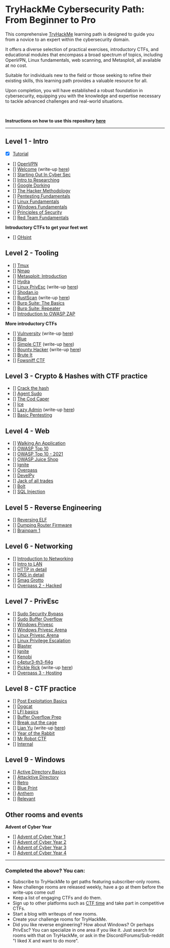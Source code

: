 # TryHackMe Cybersecurity Path: From Beginner to Pro

This comprehensive [TryHackMe](https://tryhackme.com) learning path is designed to guide you from a novice to an expert within the cybersecurity domain. 

It offers a diverse selection of practical exercises, introductory CTFs, and educational modules that encompass a broad spectrum of topics, including OpenVPN, Linux fundamentals, web scanning, and Metasploit, all available at no cost.

Suitable for individuals new to the field or those seeking to refine their existing skills, this learning path provides a valuable resource for all.

Upon completion, you will have established a robust foundation in cybersecurity, equipping you with the knowledge and expertise necessary to tackle advanced challenges and real-world situations.

<br>

**Instructions on how to use this repository [here](/INSTRUCTIONS.md)**

---

## Level 1 - Intro
- [x] [Tutorial](https://tryhackme.com/room/tutorial)
- [] [OpenVPN](https://tryhackme.com/room/openvpn)
- [] [Welcome](https://tryhackme.com/jr/welcome) (write-up [here](write-ups/level1/Welcome))
- [] [Starting Out In Cyber Sec](https://tryhackme.com/room/startingoutincybersec)
- [] [Intro to Researching](https://tryhackme.com/room/introtoresearch)
- [] [Google Dorking](https://tryhackme.com/room/googledorking)
- [] [The Hacker Methodology](https://tryhackme.com/room/hackermethodology)
- [] [Pentesting Fundamentals](https://tryhackme.com/room/pentestingfundamentals)
- [] [Linux Fundamentals](https://tryhackme.com/module/linux-fundamentals)
- [] [Windows Fundamentals](https://tryhackme.com/module/windows-fundamentals)
- [] [Principles of Security](https://tryhackme.com/room/principlesofsecurity)
- [] [Red Team Fundamentals](https://tryhackme.com/room/redteamfundamentals)
<!-- - [x] [Crash Course Pentesting](https://tryhackme.com/room/ccpentesting) / Private -->

**Introductory CTFs to get your feet wet**
- [] [OHsint](https://tryhackme.com/room/ohsint)

## Level 2 - Tooling
- [] [Tmux](https://tryhackme.com/room/rptmux)
- [] [Nmap](https://tryhackme.com/room/furthernmap)
- [] [Metasploit: Introduction](https://tryhackme.com/room/metasploitintro)
- [] [Hydra](https://tryhackme.com/room/hydra)
- [] [Linux PrivEsc](https://tryhackme.com/room/linuxprivesc) (write-up [here](write-ups/level2/Linux%20PrivEsc))
- [] [Shodan.io](https://tryhackme.com/room/shodan)
- [] [RustScan](https://tryhackme.com/room/rustscan) (write-up [here](write-ups/level2/RustScan))
- [] [Burp Suite: The Basics](https://tryhackme.com/room/burpsuitebasics)
- [] [Burp Suite: Repeater](https://tryhackme.com/room/burpsuiterepeater)
- [] [Introduction to OWASP ZAP](https://tryhackme.com/room/learnowaspzap)
<!-- - [ ] [Sublist3r](https://tryhackme.com/room/rpsublist3r) -->
<!-- - [ ] [Web Scanning](https://tryhackme.com/room/rpwebscanning) -->

**More introductory CTFs**
- [] [Vulnversity](https://tryhackme.com/room/vulnversity) (write-up [here](write-ups/level2/Vulnversity))
- [] [Blue](https://tryhackme.com/room/blue)
- [] [Simple CTF](https://tryhackme.com/room/easyctf) (write-up [here](write-ups/level2/Simple%20CTF))
- [] [Bounty Hacker](https://tryhackme.com/room/cowboyhacker) (write-up [here](write-ups/level2/Bounty%20Hacker))
- [] [Brute It](https://tryhackme.com/room/bruteit)
- [] [Fowsniff CTF](https://tryhackme.com/room/ctf)

## Level 3 - Crypto & Hashes with CTF practice
- [] [Crack the hash](https://tryhackme.com/room/crackthehash)
- [] [Agent Sudo](https://tryhackme.com/room/agentsudoctf)
- [] [The Cod Caper](https://tryhackme.com/room/thecodcaper)
- [] [Ice](https://tryhackme.com/room/ice)
- [] [Lazy Admin](https://tryhackme.com/room/lazyadmin) (write-up [here](write-ups/level3/Lazy%20Admin))
- [] [Basic Pentesting](https://tryhackme.com/room/basicpentestingjt)

## Level 4 - Web
- [] [Walking An Application](https://tryhackme.com/room/walkinganapplication)
- [] [OWASP Top 10](https://tryhackme.com/room/owasptop10)
- [] [OWASP Top 10 - 2021](https://tryhackme.com/room/owasptop102021)
- [] [OWASP Juice Shop](https://tryhackme.com/room/owaspjuiceshop)
- [] [Ignite](https://tryhackme.com/room/ignite)
- [] [Overpass](https://tryhackme.com/room/overpass)
- [] [DevelPy](https://tryhackme.com/room/bsidesgtdevelpy)
- [] [Jack of all trades](https://tryhackme.com/room/jackofalltrades)
- [] [Bolt](https://tryhackme.com/room/bolt)
- [] [SQL Injection](https://tryhackme.com/room/sqlinjectionlm)

## Level 5 - Reverse Engineering
<!--
- [] [Intro to x86 64](https://tryhackme.com/room/introtox8664)
- [] [CC Ghidra](https://tryhackme.com/room/ccghidra)
- [] [CC Radare2](https://tryhackme.com/room/ccradare2)
- [] [CC Steganography](https://tryhackme.com/room/ccstego)
- [] [Reverse Engineering](https://tryhackme.com/room/reverseengineering)
-->
- [] [Reversing ELF](https://tryhackme.com/room/reverselfiles)
- [] [Dumping Router Firmware](https://tryhackme.com/room/rfirmware)
- [] [Brainpam 1](https://tryhackme.com/room/brainpan)

## Level 6 - Networking
- [] [Introduction to Networking](https://tryhackme.com/room/introtonetworking)
- [] [Intro to LAN](https://tryhackme.com/room/introtolan)
- [] [HTTP in detail](https://tryhackme.com/room/httpindetail)
- [] [DNS in detail](https://tryhackme.com/room/dnsindetail)
- [] [Smag Grotto](https://tryhackme.com/room/smaggrotto)
- [] [Overpass 2 - Hacked](https://tryhackme.com/room/overpass2hacked)

## Level 7 - PrivEsc
- [] [Sudo Security Bypass](https://tryhackme.com/room/sudovulnsbypass)
- [] [Sudo Buffer Overflow](https://tryhackme.com/room/sudovulnsbof)
- [] [Windows Privesc](https://tryhackme.com/room/windows10privesc)
- [] [Windows Privesc Arena](https://tryhackme.com/room/windowsprivescarena)
- [] [Linux Privesc Arena](https://tryhackme.com/room/linuxprivescarena)
- [] [Linux Privilege Escalation](https://tryhackme.com/room/linprivesc)
- [] [Blaster](https://tryhackme.com/room/blaster)
- [] [Ignite](https://tryhackme.com/room/ignite)
- [] [Kenobi](https://tryhackme.com/room/kenobi)
- [] [c4ptur3-th3-fl4g](https://tryhackme.com/room/c4ptur3th3fl4g)
- [] [Pickle Rick](https://tryhackme.com/room/picklerick) (write-up [here](write-ups/level7/Pickle%20Rick))
- [] [Overpass 3 - Hosting](https://tryhackme.com/room/overpass3hosting)

## Level 8 - CTF practice
- [] [Post Exploitation Basics](https://tryhackme.com/room/postexploit)
- [] [Dogcat](https://tryhackme.com/room/dogcat)
- [] [LFI basics](https://tryhackme.com/room/lfibasics)
- [] [Buffer Overflow Prep](https://tryhackme.com/room/bufferoverflowprep)
- [] [Break out the cage](https://tryhackme.com/room/breakoutthecage1)
- [] [Lian Yu](https://tryhackme.com/room/lianyu) (write-up [here](write-ups/level8/Lian%20Yu))
- [] [Year of the Rabbit](https://tryhackme.com/room/yearoftherabbit)
- [] [Mr Robot CTF](https://tryhackme.com/room/mrrobot)
- [] [Internal](https://tryhackme.com/room/internal)

## Level 9 - Windows
- [] [Active Directory Basics](https://tryhackme.com/room/winadbasics)
- [] [Attacktive Directory](https://tryhackme.com/room/attacktivedirectory)
- [] [Retro](https://tryhackme.com/room/retro)
- [] [Blue Print](https://tryhackme.com/room/blueprint)
- [] [Anthem](https://tryhackme.com/room/anthem)
- [] [Relevant](https://tryhackme.com/room/relevant)

## Other rooms and events

**Advent of Cyber Year**
- [] [Advent of Cyber Year 1](https://tryhackme.com/room/25daysofchristmas)
- [] [Advent of Cyber Year 2](https://tryhackme.com/room/adventofcyber2)
- [] [Advent of Cyber Year 3](https://tryhackme.com/room/adventofcyber3)
- [] [Advent of Cyber Year 4](https://tryhackme.com/room/adventofcyber4)

---

### Completed the above? You can:
- Subscribe to TryHackMe to get paths featuring subscriber-only rooms.
- New challenge rooms are released weekly, have a go at them before the write-ups come out!
- Keep a list of engaging CTFs and do them.
- Sign up to other platforms such as [CTF time](https://ctftime.org/) and take part in competitive CTFs.
- Start a blog with writeups of new rooms.
- Create your challenge rooms for TryHackMe.
- Did you like reverse engineering? How about Windows? Or perhaps PrivEsc? You can specialize in one area if you like it. Just search for rooms with that on TryHackMe, or ask in the Discord/Forums/Sub-reddit "I liked X and want to do more".
